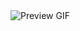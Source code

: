 <img src="https://64.media.tumblr.com/f3dc00f24386eda90aed1ac275fcf961/6384da457b80bc61-f8/s250x400/23a601d38abcfdd250a1e4d4cd190e85cabd71cd.gif" alt="Preview GIF">
